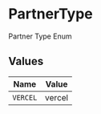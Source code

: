 # PartnerType

Partner Type Enum


## Values

| Name     | Value    |
| -------- | -------- |
| `VERCEL` | vercel   |